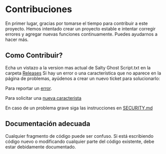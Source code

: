# Contribuciones
En primer lugar, gracias por tomarse el tiempo para contribuir a este proyecto. Hemos intentado crear un proyecto estable e intentar corregir errores y agregar nuevas funciones continuamente. Puedes ayudarnos a hacer más.

## Como Contribuir?
Echa un vistazo a la version mas actual de Salty Ghost Script.txt en la carpeta [Releases](https://github.com/El-Salty/Salty-Ghost-Script/tree/main/Releases) Si hay un error o una característica que no aparece en la página de problemas, ayúdenos a crear un nuevo ticket para solucionarlo:

Para reportar un [error](https://github.com/El-Salty/Salty-Ghost-Script/blob/main/.github/ISSUE_TEMPLATE/bug_report.md).

Para solicitar una [nueva caracterista](https://github.com/El-Salty/Salty-Ghost-Script/blob/main/.github/ISSUE_TEMPLATE/feature_request.md)

En caso de un problema grave siga las instrucciones en [SECURITY.md](https://github.com/El-Salty/Salty-Ghost-Script/blob/main/SECURITY.md)

## Documentación adecuada
Cualquier fragmento de código puede ser confuso. Si está escribiendo código nuevo o modificando cualquier parte del código existente, debe estar debidamente documentado.
